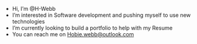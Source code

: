 - Hi, I’m @H-Webb
- I’m interested in Software development and pushing myself to use new technologies
- I’m currently looking to build a portfolio to help with my Resume
- You can reach me on Hobie.webb@outlook.com
